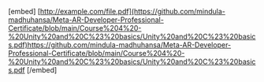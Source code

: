 [embed] [http://example.com/file.pdf](https://github.com/mindula-madhuhansa/Meta-AR-Developer-Professional-Certificate/blob/main/Course%204%20-%20Unity%20and%20C%23%20basics/Unity%20and%20C%23%20basics.pdf)https://github.com/mindula-madhuhansa/Meta-AR-Developer-Professional-Certificate/blob/main/Course%204%20-%20Unity%20and%20C%23%20basics/Unity%20and%20C%23%20basics.pdf [/embed]
